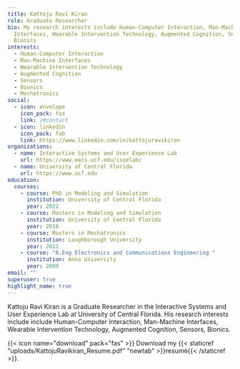 ```yaml
---
title: Kattoju Ravi Kiran
role: Graduate Researcher
bio: My research interests include Human-Computer Interaction, Man-Machine
  Interfaces, Wearable Intervention Technology, Augmented Cognition, Sensors,
  Bionics
interests:
  - Human-Computer Interaction 
  - Man-Machine Interfaces
  - Wearable Intervention Technology
  - Augmented Cognition
  - Sensors
  - Bionics
  - Mechatronics
social:
  - icon: envelope
    icon_pack: fas
    link: /#contact
  - icon: linkedin
    icon_pack: fab
    link: https://www.linkedin.com/in/kattojuravikiran
organizations:
  - name: Interactive Systems and User Experience Lab
    url: https://www.eecs.ucf.edu/isuelab/
  - name: University of Central Florida
    url: https://www.ucf.edu
education:
  courses:
    - course: PhD in Modeling and Simulation
      institution: University of Central Florida
      year: 2022
    - course: Masters in Modeling and Simulation
      institution: University of Central Florida
      year: 2016
    - course: Masters in Mechatronics
      institution: Loughborough University
      year: 2012
    - course: "B.Eng Electronics and Communications Engineering "
      institution: Anna University
      year: 2009
email: ""
superuser: true
highlight_name: true
---
```

Kattoju Ravi Kiran is a Graduate Researcher in the Interactive Systems and User Experience Lab at University of Central Florida. His research interests include include Human-Computer Interaction, Man-Machine Interfaces, Wearable Intervention Technology, Augmented Cognition, Sensors, Bionics. 

{{< icon name="download" pack="fas" >}} Download my {{< staticref "uploads/KattojuRavikiran_Resume.pdf" "newtab" >}}resumé{{< /staticref >}}.
